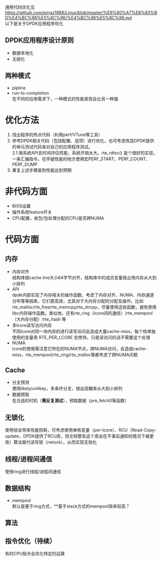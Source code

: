 通用代码优化见 https://github.com/pingz1988/Linux/blob/master/%E6%80%A7%E8%83%BD%E4%BC%98%E5%8C%96/%E4%BC%98%E5%8C%96.md  
以下是关于DPDK应用程序优化  

## DPDK应用程序设计原则 
* 数据本地化  
* 无锁化

## 两种模式  
* pipline  
* run-to-completion  
在不同的应用需求下，一种模式的性能表现会比另一种强  

# 优化方法
1. 找出程序的热点代码（利用perf/VTune等工具）
2. 参考DPDK相关代码（包括配置、选项）进行优化，也可考虑改造DPDK提供的单元测试代码来对自己的应用程序测试。  
    2.1 用系统API去时间评估性能，系统开销太大。rte_rdtsc() 是个很好的实现，一条汇编指令，在怀疑性能的地方使用宏PERF_START、PERF_COUNT、PERF_DUMP
3. 重复上述步骤直到性能达到预期

# 非代码方面  
* BIOS设置  
* 操作系统feature开关  
* CPU配置，收包/包处理分配的CPU是否跨NUMA
  
# 代码方面
## 内存
* 内存对齐   
  结构体按cache line大小64字节对齐，结构体中的成员变量按占用内存从大到小排列
* API  
  dpdk内部实现了内存相关的操作函数，考虑了内存对齐、NUMA、内存通道分布等等因素，它们更高效，尤其对于大内存分配的分配及操作，比如rte_malloc/rte_free/rte_memcpy/rte_strcpy，尽量使用这些函数，避免使用libc内存操作函数。类似地，还有rte_ring（lcore间的通信）/rte_mempool（大内存分配）/rte_hash 等
* 多lcore读写访问内存  
  不同lcore对同一块内存的进行读写访问会造成大量cache-miss，每个核单独使用的变量用 RTE_PER_LCORE 宏修饰，只是读访问的话不需要这个处理
* NUMA  
  lcore的使用需注意它所在的NUMA节点，跨NUMA访问，会造成cache-miss，rte_mempool/rte_ring/rte_malloc等都考虑了跨NUMA问题

## Cache
* 分支预测  
  使用likely/unlikey，多条件分支，按出现概率从大到小排列
* 数据预取  
  在合适的时机（**需反复测试**），预取数据（pre_fetch0等函数）
  
## 无锁化  
   使用锁会带来性能损耗，可考虑使用单核变量（per-lcore）、RCU（Read-Copy-update，DPDK提供了RCU库，但文档警告这个库会在不事前通知的情况下被更改）算法替代读写锁（rwlock），从而实现无锁化  
   
## 线程/进程间通信  
  使用ring进行线程/进程间通信
  
## 数据结构
* mempool  
默认是基于ring方式，**基于stack方式的mempool效率较高？

## 算法  

## 指令优化（待续）  
  有的CPU指令会优化特定的运算
